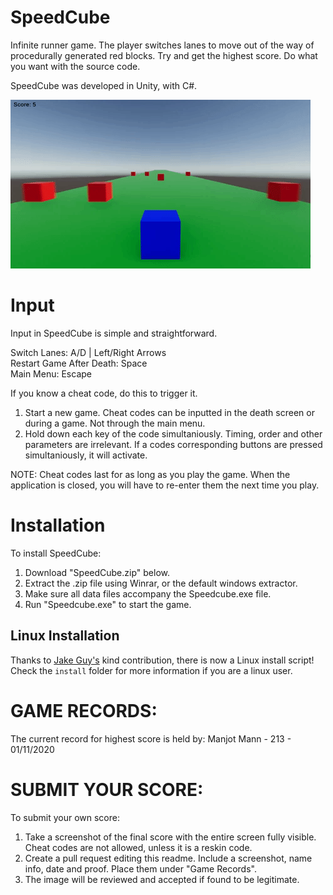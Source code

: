 # SpeedCube
Infinite runner game. The player switches lanes to move out of the way of procedurally generated red blocks. Try and get the highest score. Do what you want with the source code.

SpeedCube was developed in Unity, with C#.

![](example.gif)

# Input
Input in SpeedCube is simple and straightforward.

Switch Lanes: A/D | Left/Right Arrows <br/>
Restart Game After Death: Space <br/>
Main Menu: Escape <br/>

If you know a cheat code, do this to trigger it.

1. Start a new game. Cheat codes can be inputted in the death screen or during a game. Not through the main menu.
2. Hold down each key of the code simultaniously. Timing, order and other parameters are irrelevant. If a codes corresponding buttons are pressed simultaniously, it will activate.

NOTE: Cheat codes last for as long as you play the game. When the application is closed, you will have to re-enter them the next time you play.

# Installation
To install SpeedCube:

1. Download "SpeedCube.zip" below.
2. Extract the .zip file using Winrar, or the default windows extractor.
3. Make sure all data files accompany the Speedcube.exe file.
4. Run "Speedcube.exe" to start the game.

## Linux Installation
  Thanks to [Jake Guy's](https://github.com/JakeGuy11) kind contribution, there is now a Linux install script!
  Check the `install` folder for more information if you are a linux user.
  
# GAME RECORDS: 

The current record for highest score is held by: Manjot Mann - 213 - 01/11/2020

# SUBMIT YOUR SCORE:

To submit your own score: 
1. Take a screenshot of the final score with the entire screen fully visible. Cheat codes are not allowed, unless it is a reskin code.
2. Create a pull request editing this readme. Include a screenshot, name info, date and proof. Place them under "Game Records". 
3. The image will be reviewed and accepted if found to be legitimate.

